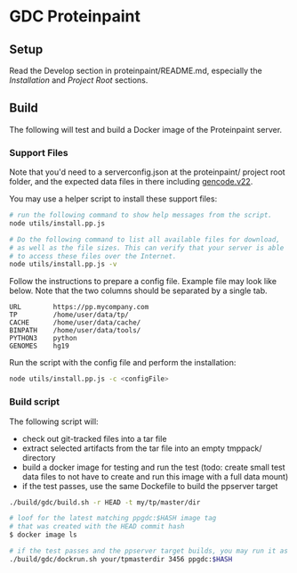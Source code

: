# GDC Proteinpaint

## Setup

Read the Develop section in proteinpaint/README.md, especially
the *Installation* and *Project Root* sections.

## Build

The following will test and build a Docker image of the Proteinpaint server.

### Support Files

Note that you'd need to a serverconfig.json at the proteinpaint/ project root
folder, and the expected data files in there including
[gencode.v22](https://pecan.stjude.cloud/static/hg38/gdc/gencode.v22.hg38.gz).

You may use a helper script to install these support files:

```bash
# run the following command to show help messages from the script.
node utils/install.pp.js 

# Do the following command to list all available files for download, 
# as well as the file sizes. This can verify that your server is able 
# to access these files over the Internet.
node utils/install.pp.js -v
```
Follow the instructions to prepare a config file. Example file may look like below.
Note that the two columns should be separated by a single tab.
```text
URL        https://pp.mycompany.com
TP         /home/user/data/tp/
CACHE      /home/user/data/cache/
BINPATH    /home/user/data/tools/
PYTHON3    python
GENOMES    hg19
```
Run the script with the config file and perform the installation:
```bash
node utils/install.pp.js -c <configFile>
```

### Build script

The following script will:
- check out git-tracked files into a tar file
- extract selected artifacts from the tar file into an empty tmppack/ directory
- build a docker image for testing and run the test (todo: create small test data files to not have to create and run this image with a full data mount)
- if the test passes, use the same Dockefile to build the ppserver target

```bash
./build/gdc/build.sh -r HEAD -t my/tp/master/dir

# loof for the latest matching ppgdc:$HASH image tag 
# that was created with the HEAD commit hash
$ docker image ls 

# if the test passes and the ppserver target builds, you may run it as
./build/gdc/dockrun.sh your/tpmasterdir 3456 ppgdc:$HASH
```

